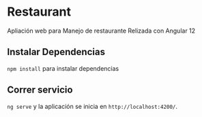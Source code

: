 # Restaurant
Apliación web para Manejo de restaurante
Relizada con Angular 12


## Instalar Dependencias
`npm install` para instalar dependencias  

## Correr servicio
`ng serve` y la aplicación se inicia en  `http://localhost:4200/`.


